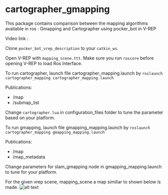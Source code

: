 # cartographer_gmapping
This package contains comparison between the mapping algorithms available in ros : Gmapping and Cartographer using pocker_bot in V-REP

Video link : 

Clone `pocker_bot_vrep_description` to your `catkin_ws`.

Open V-REP with `mapping_scene.ttt`. Make sure you run `roscore` before opening V-REP to load Ros Interface.

To run cartographer, launch file cartographer_mapping.launch by `roslaunch cartographer_mapping cartographer_mapping.launch`

Publications:
+ /map
+ /submap_list

Change `cartographer.lua` in configuration_files folder to tune the parameter based on your platform.


To run gmapping, launch file gmapping_mapping.launch by `roslaunch cartographer_mapping gmapping_mapping.launch`

Publications:
+ /map
+ /map_metadata

Change parameters for slam_gmapping node in gmapping_mapping.launch to tune for your platform.

For the given vrep scene, mapping_scene a map similiar to shown below is made.
![alt text](map/mapping_scene_map.pgm)




